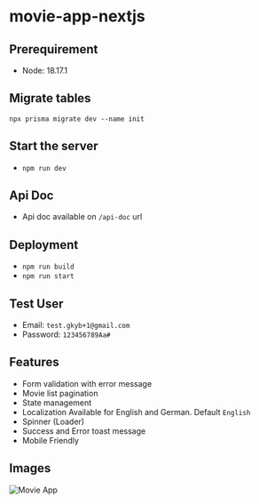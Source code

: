 # movie-app-nextjs

## Prerequirement
- Node: 18.17.1

## Migrate tables
`npx prisma migrate dev --name init`

## Start the server
- `npm run dev`

## Api Doc
- Api doc available on `/api-doc` url

## Deployment
- `npm run build`
- `npm run start`

## Test User
- Email: `test.gkyb+1@gmail.com`
- Password: `123456789Aa#`

## Features
- Form validation with error message
- Movie list pagination
- State management
- Localization Available for English and German. Default `English`
- Spinner (Loader)
- Success and Error toast message
- Mobile Friendly

## Images
![Movie App](./src/assets/images/movie-app.gif)